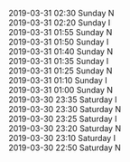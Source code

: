 2019-03-31 02:30 Sunday  N  
2019-03-31 02:20 Sunday  I  
2019-03-31 01:55 Sunday  N  
2019-03-31 01:50 Sunday  I  
2019-03-31 01:40 Sunday  N  
2019-03-31 01:35 Sunday  I  
2019-03-31 01:25 Sunday  N  
2019-03-31 01:10 Sunday  I  
2019-03-31 01:00 Sunday  N  
2019-03-30 23:35 Saturday  I  
2019-03-30 23:30 Saturday  N  
2019-03-30 23:25 Saturday  I  
2019-03-30 23:20 Saturday  N  
2019-03-30 23:10 Saturday  I  
2019-03-30 22:50 Saturday  N  
